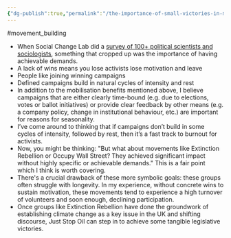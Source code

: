 ```yaml
---
{"dg-publish":true,"permalink":"/the-importance-of-small-victories-in-movements/","created":"2024-11-03T12:26:42.847+00:00","updated":"2025-09-29T00:30:17.462+01:00"}
---
```


#movement_building 

- When Social Change Lab did a [survey of 100+ political scientists and sociologists](https://www.apollosurveys.org/social-change-and-protests/), something that cropped up was the importance of having achievable demands.
- A lack of wins means you lose activists lose motivation and leave
- People like joining winning campaigns
- Defined campaigns build in natural cycles of intensity and rest
- In addition to the mobilisation benefits mentioned above, I believe campaigns that are either clearly time-bound (e.g. due to elections, votes or ballot initiatives) or provide clear feedback by other means (e.g. a company policy, change in institutional behaviour, etc.) are important for reasons for seasonality.
- I’ve come around to thinking that if campaigns don’t build in some cycles of intensity, followed by rest, then it’s a fast track to burnout for activists.
- Now, you might be thinking: "But what about movements like Extinction Rebellion or Occupy Wall Street? They achieved significant impact without highly specific or achievable demands." This is a fair point which I think is worth covering.
- There's a crucial drawback of these more symbolic goals: these groups often struggle with longevity. In my experience, without concrete wins to sustain motivation, these movements tend to experience a high turnover of volunteers and soon enough, declining participation.
- Once groups like Extinction Rebellion have done the groundwork of establishing climate change as a key issue in the UK and shifting discourse, Just Stop Oil can step in to achieve some tangible legislative victories.